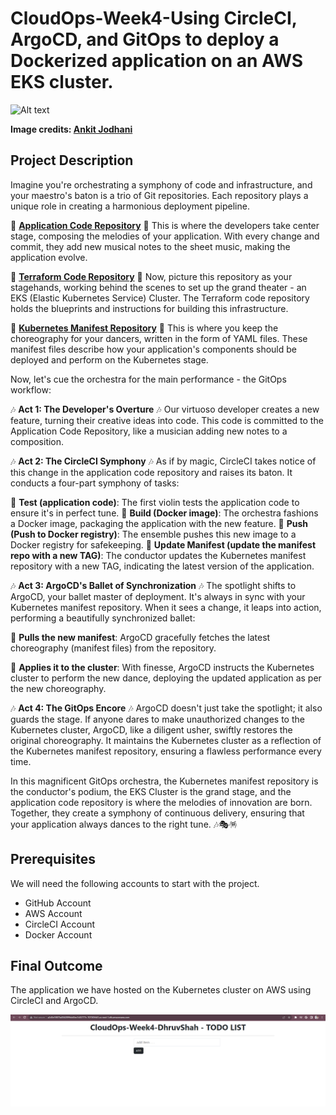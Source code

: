 # CloudOps-Week4-Using CircleCI, ArgoCD, and GitOps to deploy a Dockerized application on an AWS EKS cluster.

![Alt text](1688913878462-finale.gif)

**Image credits: [Ankit Jodhani](https://www.linkedin.com/in/ankit-jodhani/)**

## Project Description

Imagine you're orchestrating a symphony of code and infrastructure, and your maestro's baton is a trio of Git repositories. Each repository plays a unique role in creating a harmonious deployment pipeline.

🎵 **[Application Code Repository](https://github.com/DhruvS0/CloudOps-Week4-AppCode)** 🎵
This is where the developers take center stage, composing the melodies of your application. With every change and commit, they add new musical notes to the sheet music, making the application evolve.

🎵 **[Terraform Code Repository](https://github.com/DhruvS0/CloudOps-Week4-ArgoCD-CircleCI)** 🎵
Now, picture this repository as your stagehands, working behind the scenes to set up the grand theater - an EKS (Elastic Kubernetes Service) Cluster. The Terraform code repository holds the blueprints and instructions for building this infrastructure.

🎵 **[Kubernetes Manifest Repository](https://github.com/DhruvS0/CloudOps-Week4-kube_manifest)** 🎵
This is where you keep the choreography for your dancers, written in the form of YAML files. These manifest files describe how your application's components should be deployed and perform on the Kubernetes stage.

Now, let's cue the orchestra for the main performance - the GitOps workflow:

🎶 **Act 1: The Developer's Overture** 🎶
Our virtuoso developer creates a new feature, turning their creative ideas into code. This code is committed to the Application Code Repository, like a musician adding new notes to a composition.

🎶 **Act 2: The CircleCI Symphony** 🎶
As if by magic, CircleCI takes notice of this change in the application code repository and raises its baton. It conducts a four-part symphony of tasks:

🔸 **Test (application code)**: The first violin tests the application code to ensure it's in perfect tune.
🔸 **Build (Docker image)**: The orchestra fashions a Docker image, packaging the application with the new feature.
🔸 **Push (Push to Docker registry)**: The ensemble pushes this new image to a Docker registry for safekeeping.
🔸 **Update Manifest (update the manifest repo with a new TAG)**: The conductor updates the Kubernetes manifest repository with a new TAG, indicating the latest version of the application.

🎶 **Act 3: ArgoCD's Ballet of Synchronization** 🎶
The spotlight shifts to ArgoCD, your ballet master of deployment. It's always in sync with your Kubernetes manifest repository. When it sees a change, it leaps into action, performing a beautifully synchronized ballet:

🔹 **Pulls the new manifest**: ArgoCD gracefully fetches the latest choreography (manifest files) from the repository.

🔹 **Applies it to the cluster**: With finesse, ArgoCD instructs the Kubernetes cluster to perform the new dance, deploying the updated application as per the new choreography.

🎶 **Act 4: The GitOps Encore** 🎶
ArgoCD doesn't just take the spotlight; it also guards the stage. If anyone dares to make unauthorized changes to the Kubernetes cluster, ArgoCD, like a diligent usher, swiftly restores the original choreography. It maintains the Kubernetes cluster as a reflection of the Kubernetes manifest repository, ensuring a flawless performance every time.

In this magnificent GitOps orchestra, the Kubernetes manifest repository is the conductor's podium, the EKS Cluster is the grand stage, and the application code repository is where the melodies of innovation are born. Together, they create a symphony of continuous delivery, ensuring that your application always dances to the right tune. 🎶🎭🪅

## Prerequisites
We will need the following accounts to start with the project.
- GitHub Account
- AWS Account
- CircleCI Account
- Docker Account

## Final Outcome
The application we have hosted on the Kubernetes cluster on AWS using CircleCI and ArgoCD.

![Alt text](image-2.png)
